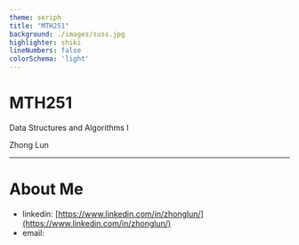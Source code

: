 ```yaml
---
theme: seriph
title: "MTH251"
background: ./images/suss.jpg
highlighter: shiki
lineNumbers: false
colorSchema: 'light'
---
```


# MTH251

Data Structures and Algorithms I

<div class="pt-12">
  <span @click="$slidev.nav.next" class="px-2 py-1 rounded cursor-pointer" hover="bg-white bg-opacity-10">
    Zhong Lun
  </span>
</div>

---

# About Me

- linkedin: [https://www.linkedin.com/in/zhonglun/](https://www.linkedin.com/in/zhonglun/)
- email: 